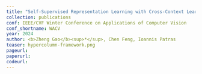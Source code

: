 ```yaml
---
title: "Self-Supervised Representation Learning with Cross-Context Learning between Global and Hypercolumn Features"
collection: publications
conf: IEEE/CVF Winter Conference on Applications of Computer Vision
conf_shortname: WACV
year: 2024
author: <b>Zheng Gao</b><sup>*</sup>, Chen Feng, Ioannis Patras
teaser: hypercolumn-framework.png
pageurl: 
paperurl: 
codeurl: 
---
```


